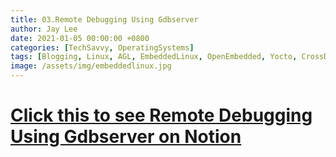```yaml
---
title: 03.Remote Debugging Using Gdbserver
author: Jay Lee
date: 2021-01-05 00:00:00 +0800
categories: [TechSavvy, OperatingSystems]
tags: [Blogging, Linux, AGL, EmbeddedLinux, OpenEmbedded, Yocto, CrossDevelopment, GCC, GDB, Toolchain]
image: /assets/img/embeddedlinux.jpg
---
```


# [Click this to see Remote Debugging Using Gdbserver on Notion](https://www.notion.so/jayleekr/03-RemoteDebuggingUsingGdbserver-c106e786156f4344ac49ef39ca7ff379)
